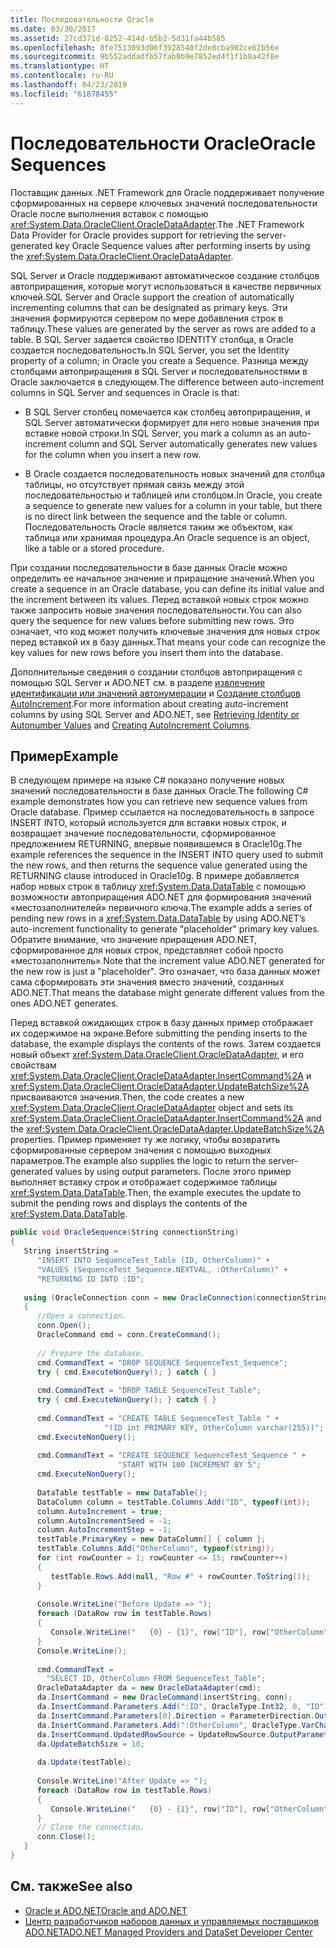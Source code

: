 ```yaml
---
title: Последовательности Oracle
ms.date: 03/30/2017
ms.assetid: 27cd371d-8252-414d-b5b2-5d31fa44b585
ms.openlocfilehash: 8fe7513093d06f3928540f2de8cba902ce62b56e
ms.sourcegitcommit: 9b552addadfb57fab0b9e7852ed4f1f1b8a42f8e
ms.translationtype: HT
ms.contentlocale: ru-RU
ms.lasthandoff: 04/23/2019
ms.locfileid: "61878455"
---
```

# <a name="oracle-sequences"></a><span data-ttu-id="601be-102">Последовательности Oracle</span><span class="sxs-lookup"><span data-stu-id="601be-102">Oracle Sequences</span></span>
<span data-ttu-id="601be-103">Поставщик данных .NET Framework для Oracle поддерживает получение сформированных на сервере ключевых значений последовательности Oracle после выполнения вставок с помощью <xref:System.Data.OracleClient.OracleDataAdapter>.</span><span class="sxs-lookup"><span data-stu-id="601be-103">The .NET Framework Data Provider for Oracle provides support for retrieving the server-generated key Oracle Sequence values after performing inserts by using the <xref:System.Data.OracleClient.OracleDataAdapter>.</span></span>  
  
 <span data-ttu-id="601be-104">SQL Server и Oracle поддерживают автоматическое создание столбцов автоприращения, которые могут использоваться в качестве первичных ключей.</span><span class="sxs-lookup"><span data-stu-id="601be-104">SQL Server and Oracle support the creation of automatically incrementing columns that can be designated as primary keys.</span></span> <span data-ttu-id="601be-105">Эти значения формируются сервером по мере добавления строк в таблицу.</span><span class="sxs-lookup"><span data-stu-id="601be-105">These values are generated by the server as rows are added to a table.</span></span> <span data-ttu-id="601be-106">В SQL Server задается свойство IDENTITY столбца, в Oracle создается последовательность.</span><span class="sxs-lookup"><span data-stu-id="601be-106">In SQL Server, you set the Identity property of a column; in Oracle you create a Sequence.</span></span> <span data-ttu-id="601be-107">Разница между столбцами автоприращения в SQL Server и последовательностями в Oracle заключается в следующем.</span><span class="sxs-lookup"><span data-stu-id="601be-107">The difference between auto-increment columns in SQL Server and sequences in Oracle is that:</span></span>  
  
- <span data-ttu-id="601be-108">В SQL Server столбец помечается как столбец автоприращения, и SQL Server автоматически формирует для него новые значения при вставке новой строки.</span><span class="sxs-lookup"><span data-stu-id="601be-108">In SQL Server, you mark a column as an auto-increment column and SQL Server automatically generates new values for the column when you insert a new row.</span></span>  
  
- <span data-ttu-id="601be-109">В Oracle создается последовательность новых значений для столбца таблицы, но отсутствует прямая связь между этой последовательностью и таблицей или столбцом.</span><span class="sxs-lookup"><span data-stu-id="601be-109">In Oracle, you create a sequence to generate new values for a column in your table, but there is no direct link between the sequence and the table or column.</span></span> <span data-ttu-id="601be-110">Последовательность Oracle является таким же объектом, как таблица или хранимая процедура.</span><span class="sxs-lookup"><span data-stu-id="601be-110">An Oracle sequence is an object, like a table or a stored procedure.</span></span>  
  
 <span data-ttu-id="601be-111">При создании последовательности в базе данных Oracle можно определить ее начальное значение и приращение значений.</span><span class="sxs-lookup"><span data-stu-id="601be-111">When you create a sequence in an Oracle database, you can define its initial value and the increment between its values.</span></span> <span data-ttu-id="601be-112">Перед вставкой новых строк можно также запросить новые значения последовательности.</span><span class="sxs-lookup"><span data-stu-id="601be-112">You can also query the sequence for new values before submitting new rows.</span></span> <span data-ttu-id="601be-113">Это означает, что код может получить ключевые значения для новых строк перед вставкой их в базу данных.</span><span class="sxs-lookup"><span data-stu-id="601be-113">That means your code can recognize the key values for new rows before you insert them into the database.</span></span>  
  
 <span data-ttu-id="601be-114">Дополнительные сведения о создании столбцов автоприращения с помощью SQL Server и ADO.NET см. в разделе [извлечение идентификации или значений автонумерации](../../../../docs/framework/data/adonet/retrieving-identity-or-autonumber-values.md) и [Создание столбцов AutoIncrement](../../../../docs/framework/data/adonet/dataset-datatable-dataview/creating-autoincrement-columns.md).</span><span class="sxs-lookup"><span data-stu-id="601be-114">For more information about creating auto-increment columns by using SQL Server and ADO.NET, see [Retrieving Identity or Autonumber Values](../../../../docs/framework/data/adonet/retrieving-identity-or-autonumber-values.md) and [Creating AutoIncrement Columns](../../../../docs/framework/data/adonet/dataset-datatable-dataview/creating-autoincrement-columns.md).</span></span>  
  
## <a name="example"></a><span data-ttu-id="601be-115">Пример</span><span class="sxs-lookup"><span data-stu-id="601be-115">Example</span></span>  
 <span data-ttu-id="601be-116">В следующем примере на языке C# показано получение новых значений последовательности в базе данных Oracle.</span><span class="sxs-lookup"><span data-stu-id="601be-116">The following C# example demonstrates how you can retrieve new sequence values from Oracle database.</span></span> <span data-ttu-id="601be-117">Пример ссылается на последовательность в запросе INSERT INTO, который используется для вставки новых строк, и возвращает значение последовательности, сформированное предложением RETURNING, впервые появившемся в Oracle10g.</span><span class="sxs-lookup"><span data-stu-id="601be-117">The example references the sequence in the INSERT INTO query used to submit the new rows, and then returns the sequence value generated using the RETURNING clause introduced in Oracle10g.</span></span> <span data-ttu-id="601be-118">В примере добавляется набор новых строк в таблицу <xref:System.Data.DataTable> с помощью возможности автоприращения ADO.NET для формирования значений «местозаполнителей» первичного ключа.</span><span class="sxs-lookup"><span data-stu-id="601be-118">The example adds a series of pending new rows in a <xref:System.Data.DataTable> by using ADO.NET’s auto-increment functionality to generate "placeholder" primary key values.</span></span> <span data-ttu-id="601be-119">Обратите внимание, что значение приращения ADO.NET, сформированное для новых строк, представляет собой просто «местозаполнитель».</span><span class="sxs-lookup"><span data-stu-id="601be-119">Note that the increment value ADO.NET generated for the new row is just a "placeholder".</span></span> <span data-ttu-id="601be-120">Это означает, что база данных может сама сформировать эти значения вместо значений, созданных ADO.NET.</span><span class="sxs-lookup"><span data-stu-id="601be-120">That means the database might generate different values from the ones ADO.NET generates.</span></span>  
  
 <span data-ttu-id="601be-121">Перед вставкой ожидающих строк в базу данных пример отображает их содержимое на экране.</span><span class="sxs-lookup"><span data-stu-id="601be-121">Before submitting the pending inserts to the database, the example displays the contents of the rows.</span></span> <span data-ttu-id="601be-122">Затем создается новый объект <xref:System.Data.OracleClient.OracleDataAdapter>, и его свойствам <xref:System.Data.OracleClient.OracleDataAdapter.InsertCommand%2A> и <xref:System.Data.OracleClient.OracleDataAdapter.UpdateBatchSize%2A> присваиваются значения.</span><span class="sxs-lookup"><span data-stu-id="601be-122">Then, the code creates a new <xref:System.Data.OracleClient.OracleDataAdapter> object and sets its <xref:System.Data.OracleClient.OracleDataAdapter.InsertCommand%2A> and the <xref:System.Data.OracleClient.OracleDataAdapter.UpdateBatchSize%2A> properties.</span></span> <span data-ttu-id="601be-123">Пример применяет ту же логику, чтобы возвратить сформированные сервером значения с помощью выходных параметров.</span><span class="sxs-lookup"><span data-stu-id="601be-123">The example also supplies the logic to return the server-generated values by using output parameters.</span></span> <span data-ttu-id="601be-124">После этого пример выполняет вставку строк и отображает содержимое таблицы <xref:System.Data.DataTable>.</span><span class="sxs-lookup"><span data-stu-id="601be-124">Then, the example executes the update to submit the pending rows and displays the contents of the <xref:System.Data.DataTable>.</span></span>  
  
```csharp  
public void OracleSequence(String connectionString)  
{  
   String insertString =   
      "INSERT INTO SequenceTest_Table (ID, OtherColumn)" +  
      "VALUES (SequenceTest_Sequence.NEXTVAL, :OtherColumn)" +  
      "RETURNING ID INTO :ID";  
  
   using (OracleConnection conn = new OracleConnection(connectionString))  
   {  
      //Open a connection.  
      conn.Open();  
      OracleCommand cmd = conn.CreateCommand();  
  
      // Prepare the database.  
      cmd.CommandText = "DROP SEQUENCE SequenceTest_Sequence";  
      try { cmd.ExecuteNonQuery(); } catch { }  
  
      cmd.CommandText = "DROP TABLE SequenceTest_Table";  
      try { cmd.ExecuteNonQuery(); } catch { }  
  
      cmd.CommandText = "CREATE TABLE SequenceTest_Table " +  
                     "(ID int PRIMARY KEY, OtherColumn varchar(255))";  
      cmd.ExecuteNonQuery();  
  
      cmd.CommandText = "CREATE SEQUENCE SequenceTest_Sequence " +  
                        "START WITH 100 INCREMENT BY 5";  
      cmd.ExecuteNonQuery();  
  
      DataTable testTable = new DataTable();  
      DataColumn column = testTable.Columns.Add("ID", typeof(int));  
      column.AutoIncrement = true;  
      column.AutoIncrementSeed = -1;  
      column.AutoIncrementStep = -1;  
      testTable.PrimaryKey = new DataColumn[] { column };  
      testTable.Columns.Add("OtherColumn", typeof(string));  
      for (int rowCounter = 1; rowCounter <= 15; rowCounter++)  
      {  
         testTable.Rows.Add(null, "Row #" + rowCounter.ToString());  
      }  
  
      Console.WriteLine("Before Update => ");  
      foreach (DataRow row in testTable.Rows)  
      {  
         Console.WriteLine("   {0} - {1}", row["ID"], row["OtherColumn"]);  
      }  
      Console.WriteLine();  
  
      cmd.CommandText =   
        "SELECT ID, OtherColumn FROM SequenceTest_Table";  
      OracleDataAdapter da = new OracleDataAdapter(cmd);  
      da.InsertCommand = new OracleCommand(insertString, conn);  
      da.InsertCommand.Parameters.Add(":ID", OracleType.Int32, 0, "ID");  
      da.InsertCommand.Parameters[0].Direction = ParameterDirection.Output;  
      da.InsertCommand.Parameters.Add(":OtherColumn", OracleType.VarChar, 255, "OtherColumn");  
      da.InsertCommand.UpdatedRowSource = UpdateRowSource.OutputParameters;  
      da.UpdateBatchSize = 10;  
  
      da.Update(testTable);  
  
      Console.WriteLine("After Update => ");  
      foreach (DataRow row in testTable.Rows)  
      {  
         Console.WriteLine("   {0} - {1}", row["ID"], row["OtherColumn"]);  
      }  
      // Close the connection.  
      conn.Close();  
   }  
}  
```  
  
## <a name="see-also"></a><span data-ttu-id="601be-125">См. также</span><span class="sxs-lookup"><span data-stu-id="601be-125">See also</span></span>

- [<span data-ttu-id="601be-126">Oracle и ADO.NET</span><span class="sxs-lookup"><span data-stu-id="601be-126">Oracle and ADO.NET</span></span>](../../../../docs/framework/data/adonet/oracle-and-adonet.md)
- [<span data-ttu-id="601be-127">Центр разработчиков наборов данных и управляемых поставщиков ADO.NET</span><span class="sxs-lookup"><span data-stu-id="601be-127">ADO.NET Managed Providers and DataSet Developer Center</span></span>](https://go.microsoft.com/fwlink/?LinkId=217917)
